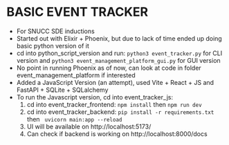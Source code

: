 # BASIC EVENT TRACKER

- For SNUCC SDE inductions
- Started out with Elixir + Phoenix, but due to lack of time ended up doing basic python version of it
- cd into python_script_version and run: `python3 event_tracker.py` for CLI version and `python3 event_management_platform_gui.py` for GUI version
- No point in running Phoenix as of now, can look at code in folder event_management_platform if interested
- Added a JavaScript Version (an attempt), used Vite + React + JS and FastAPI + SQLite + SQLalchemy
- To run the Javascript version, cd into event_tracker_js:
  1) cd into event_tracker_frontend: `npm install` then `npm run dev`
  2) cd into event_tracker_backend: `pip install -r requirements.txt` then ` uvicorn main:app --reload`
  3) UI will be available on http://localhost:5173/
  4) Can check if backend is working on http://localhost:8000/docs
